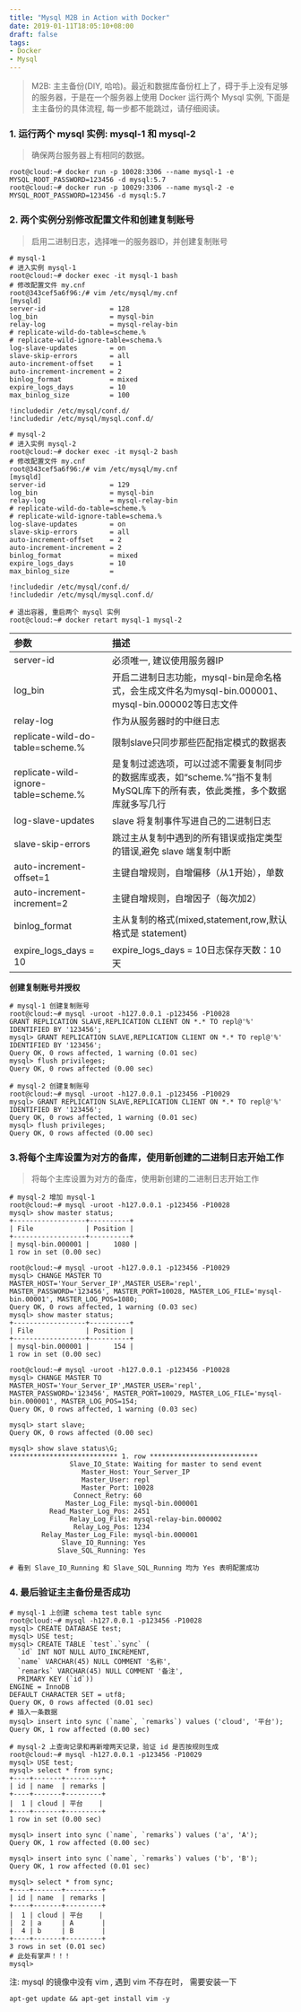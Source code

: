 ```yaml
---
title: "Mysql M2B in Action with Docker"
date: 2019-01-11T18:05:10+08:00
draft: false
tags:
- Docker
- Mysql
---
```



> M2B: 主主备份(DIY, 哈哈)。最近和数据库备份杠上了，碍于手上没有足够的服务器，于是在一个服务器上使用 Docker 运行两个 Mysql 实例, 下面是主主备份的具体流程, 每一步都不能跳过，请仔细阅读。


### 1. 运行两个 mysql 实例: mysql-1 和 mysql-2

> 确保两台服务器上有相同的数据。

```
root@cloud:~# docker run -p 10028:3306 --name mysql-1 -e MYSQL_ROOT_PASSWORD=123456 -d mysql:5.7
root@cloud:~# docker run -p 10029:3306 --name mysql-2 -e MYSQL_ROOT_PASSWORD=123456 -d mysql:5.7
```

### 2. 两个实例分别修改配置文件和创建复制账号
> 启用二进制日志，选择唯一的服务器ID，并创建复制账号

```
# mysql-1
# 进入实例 mysql-1
root@cloud:~# docker exec -it mysql-1 bash
# 修改配置文件 my.cnf
root@343cef5a6f96:/# vim /etc/mysql/my.cnf
[mysqld]
server-id                = 128
log_bin                  = mysql-bin
relay-log                = mysql-relay-bin
# replicate-wild-do-table=scheme.%
# replicate-wild-ignore-table=schema.%
log-slave-updates        = on
slave-skip-errors        = all
auto-increment-offset    = 1
auto-increment-increment = 2
binlog_format            = mixed
expire_logs_days         = 10
max_binlog_size          = 100

!includedir /etc/mysql/conf.d/
!includedir /etc/mysql/mysql.conf.d/

# mysql-2
# 进入实例 mysql-2
root@cloud:~# docker exec -it mysql-2 bash
# 修改配置文件 my.cnf
root@343cef5a6f96:/# vim /etc/mysql/my.cnf
[mysqld]
server-id                = 129
log_bin                  = mysql-bin
relay-log                = mysql-relay-bin
# replicate-wild-do-table=scheme.%
# replicate-wild-ignore-table=schema.%
log-slave-updates        = on
slave-skip-errors        = all
auto-increment-offset    = 2
auto-increment-increment = 2
binlog_format            = mixed
expire_logs_days         = 10
max_binlog_size          =

!includedir /etc/mysql/conf.d/
!includedir /etc/mysql/mysql.conf.d/

# 退出容器, 重启两个 mysql 实例
root@cloud:~# docker retart mysql-1 mysql-2
```



|参数   | 描述   |
|:----|:----|
| server-id   | 必须唯一, 建议使用服务器IP   | 
| log_bin   | 开启二进制日志功能，mysql-bin是命名格式，会生成文件名为mysql-bin.000001、mysql-bin.000002等日志文件   | 
| relay-log   | 作为从服务器时的中继日志   | 
| replicate-wild-do-table=scheme.%     | 限制slave只同步那些匹配指定模式的数据表  | 
| replicate-wild-ignore-table=scheme.%     | 是复制过滤选项，可以过滤不需要复制同步的数据库或表，如“scheme.%”指不复制MySQL库下的所有表，依此类推，多个数据库就多写几行   | 
| log-slave-updates   | slave 将复制事件写进自己的二进制日志   | 
| slave-skip-errors   | 跳过主从复制中遇到的所有错误或指定类型的错误,避免 slave 端复制中断   | 
| auto-increment-offset=1   | 主键自增规则，自增偏移（从1开始），单数   | 
| auto-increment-increment=2   | 主键自增规则，自增因子（每次加2）   | 
| binlog_format   | 主从复制的格式(mixed,statement,row,默认格式是 statement)   | 
| expire_logs_days = 10   | expire_logs_days = 10日志保存天数：10天   | 

**创建复制账号并授权**
```
# mysql-1 创建复制账号
root@cloud:~# mysql -uroot -h127.0.0.1 -p123456 -P10028
GRANT REPLICATION SLAVE,REPLICATION CLIENT ON *.* TO repl@'%' IDENTIFIED BY '123456';
mysql> GRANT REPLICATION SLAVE,REPLICATION CLIENT ON *.* TO repl@'%' IDENTIFIED BY '123456';
Query OK, 0 rows affected, 1 warning (0.01 sec)
mysql> flush privileges;
Query OK, 0 rows affected (0.00 sec)

# mysql-2 创建复制账号
root@cloud:~# mysql -uroot -h127.0.0.1 -p123456 -P10029
mysql> GRANT REPLICATION SLAVE,REPLICATION CLIENT ON *.* TO repl@'%' IDENTIFIED BY '123456';
Query OK, 0 rows affected, 1 warning (0.01 sec)
mysql> flush privileges;
Query OK, 0 rows affected (0.00 sec)
```
### 3.将每个主库设置为对方的备库，使用新创建的二进制日志开始工作

> 将每个主库设置为对方的备库，使用新创建的二进制日志开始工作

```
# mysql-2 增加 mysql-1 
root@cloud:~# mysql -uroot -h127.0.0.1 -p123456 -P10028
mysql> show master status;
+------------------+----------+
| File             | Position | 
+------------------+----------+
| mysql-bin.000001 |      1080 |
1 row in set (0.00 sec)

root@cloud:~# mysql -uroot -h127.0.0.1 -p123456 -P10029
mysql> CHANGE MASTER TO MASTER_HOST='Your_Server_IP',MASTER_USER='repl', MASTER_PASSWORD='123456', MASTER_PORT=10028, MASTER_LOG_FILE='mysql-bin.00001', MASTER_LOG_POS=1080;
Query OK, 0 rows affected, 1 warning (0.03 sec)
mysql> show master status;
+------------------+----------+
| File             | Position | 
+------------------+----------+
| mysql-bin.000001 |      154 |
1 row in set (0.00 sec)

root@cloud:~# mysql -uroot -h127.0.0.1 -p123456 -P10028
mysql> CHANGE MASTER TO MASTER_HOST='Your_Server_IP',MASTER_USER='repl', MASTER_PASSWORD='123456', MASTER_PORT=10029, MASTER_LOG_FILE='mysql-bin.000001', MASTER_LOG_POS=154;
Query OK, 0 rows affected, 1 warning (0.03 sec)

mysql> start slave;
Query OK, 0 rows affected (0.00 sec)

mysql> show slave status\G;
*************************** 1. row ***************************
               Slave_IO_State: Waiting for master to send event
                  Master_Host: Your_Server_IP
                  Master_User: repl
                  Master_Port: 10028
                Connect_Retry: 60
              Master_Log_File: mysql-bin.000001
          Read_Master_Log_Pos: 2451
               Relay_Log_File: mysql-relay-bin.000002
                Relay_Log_Pos: 1234
        Relay_Master_Log_File: mysql-bin.000001
             Slave_IO_Running: Yes
            Slave_SQL_Running: Yes

# 看到 Slave_IO_Running 和 Slave_SQL_Running 均为 Yes 表明配置成功
```

### 4. 最后验证主主备份是否成功
```
# mysql-1 上创建 schema test table sync
root@cloud:~# mysql -h127.0.0.1 -p123456 -P10028
mysql> CREATE DATABASE test;
mysql> USE test;
mysql> CREATE TABLE `test`.`sync` (
  `id` INT NOT NULL AUTO_INCREMENT,
  `name` VARCHAR(45) NULL COMMENT '名称',
  `remarks` VARCHAR(45) NULL COMMENT '备注',
  PRIMARY KEY (`id`))
ENGINE = InnoDB
DEFAULT CHARACTER SET = utf8;
Query OK, 0 rows affected (0.01 sec)
# 插入一条数据
mysql> insert into sync (`name`, `remarks`) values ('cloud', '平台');
Query OK, 1 row affected (0.00 sec)

# mysql-2 上查询记录和再新增两天记录，验证 id 是否按规则生成
root@cloud:~# mysql -h127.0.0.1 -p123456 -P10029
mysql> USE test;
mysql> select * from sync;
+----+-------+---------+
| id | name  | remarks |
+----+-------+---------+
|  1 | cloud | 平台    |
+----+-------+---------+
1 row in set (0.00 sec)

mysql> insert into sync (`name`, `remarks`) values ('a', 'A');
Query OK, 1 row affected (0.00 sec)

mysql> insert into sync (`name`, `remarks`) values ('b', 'B');
Query OK, 1 row affected (0.01 sec)

mysql> select * from sync;
+----+-------+---------+
| id | name  | remarks |
+----+-------+---------+
|  1 | cloud | 平台    |
|  2 | a     | A       |
|  4 | b     | B       |
+----+-------+---------+
3 rows in set (0.01 sec)
# 此处有掌声！！！
mysql>
```

注: mysql 的镜像中没有 vim , 遇到 vim 不存在时， 需要安装一下
```
apt-get update && apt-get install vim -y
```